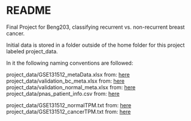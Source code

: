 # README 

Final Project for Beng203, classifying recurrent vs. non-recurrent breast cancer. 


Initial data is stored in a folder outside of the home folder for this project labeled project_data. 

In it the following naming conventions are followed: 

project_data/GSE131512_metaData.xlsx
from: [here](https://www.ncbi.nlm.nih.gov/geo/download/?acc=GSE131512&format=file&file=GSE131512%5FmetaData%2Exlsx)
project_data/validation_bc_meta.xlsx
from: [here](https://github.com/Zhong-Lab-UCSD/breast_cancer_recurrence_classifier/blob/main/data/validation_bc_meta.xlsx)
project_data/validation_normal_meta.xlsx
from: [here](https://github.com/Zhong-Lab-UCSD/breast_cancer_recurrence_classifier/blob/main/data/validation_normal_meta.xlsx)
project_data/pnas_patient_info.csv
from: [here](https://github.com/Zhong-Lab-UCSD/breast_cancer_recurrence_classifier/blob/main/data/pnas_patient_info.csv)

project_data/GSE131512_normalTPM.txt
from: [here](https://www.ncbi.nlm.nih.gov/geo/download/?acc=GSE131512&format=file&file=GSE131512%5FnormalTPM%2Etxt%2Egz)
project_data/GSE131512_cancerTPM.txt
from: [here](https://www.ncbi.nlm.nih.gov/geo/download/?acc=GSE131512&format=file&file=GSE131512%5FcancerTPM%2Etxt%2Egz)

